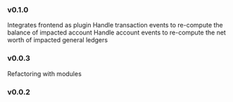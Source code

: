 ### v0.1.0

Integrates frontend as plugin
Handle transaction events to re-compute the balance of impacted account
Handle account events to re-compute the net worth of impacted general ledgers

### v0.0.3

Refactoring with modules

### v0.0.2
